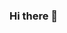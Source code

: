 ### Hi there 👋

<!--
**infoadnanmalik/infoadnanmalik** is a ✨ _special_ ✨ repository because its `README.md` (this file) appears on your GitHub profile.


- 🔭 I’m currently working on Web Application security
- 🌱 I’m currently learning offensive hacking
- 👯 I’m looking to collaborate on Cyber security
- 💬 Ask me for motivation
- 📫 How to reach me: ask@adnanmalik.info
- ⚡ Fun fact: You can't run with me. I am too fast
-->
